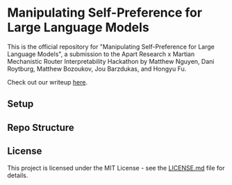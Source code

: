 # Manipulating Self-Preference for Large Language Models

This is the official repository for "Manipulating Self-Preference for Large Language Models", a submission to the Apart Research x Martian Mechanistic Router Interpretability Hackathon by Matthew Nguyen, Dani Roytburg, Matthew Bozoukov, Jou Barzdukas, and Hongyu Fu.

Check out our writeup [here](https://drive.google.com/uc?export=download&id=1uLjExfEY6_XaCW-hxTEsJGbLDcXhcSzy).

## Setup

## Repo Structure

## License
This project is licensed under the MIT License - see the [LICENSE.md](LICENSE.md) file for details.
